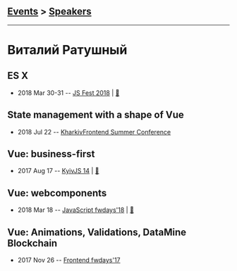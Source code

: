 ## [Events](../README.md) > [Speakers](../speakers.md)
---

# Виталий Ратушный

## ES X
- 2018 Mar 30-31 -- [JS Fest 2018](https://www.youtube.com/watch?v=TcN-jO7s6As)  | [:notebook:](https://www.slideshare.net/JSFestUA/js-fest-2018-es-x-92755377)  
## State management with a shape of Vue
- 2018 Jul 22 -- [KharkivFrontend Summer Conference](https://www.youtube.com/watch?v=4GE14lOpRCo)    
## Vue: business-first
- 2017 Aug 17 -- [KyivJS 14](https://www.youtube.com/watch?v=SJ5bBP6L_AU)  | [:notebook:](https://drive.google.com/file/d/0B4xFRFS363tpWXB3YXpoUGo3M0k/view)  
## Vue: webcomponents
- 2018 Mar 18 -- [JavaScript fwdays&#39;18](https://youtu.be/Q3MOPhHR2Mk)  | [:notebook:](https://www.slideshare.net/fwdays/vue-webcomponents)  
## Vue: Animations, Validations, DataMine Blockchain
- 2017 Nov 26 -- [Frontend fwdays&#39;17](https://frameworksdays.com/event/frontend-fwdays-17/review/vue-animations-validations)    
